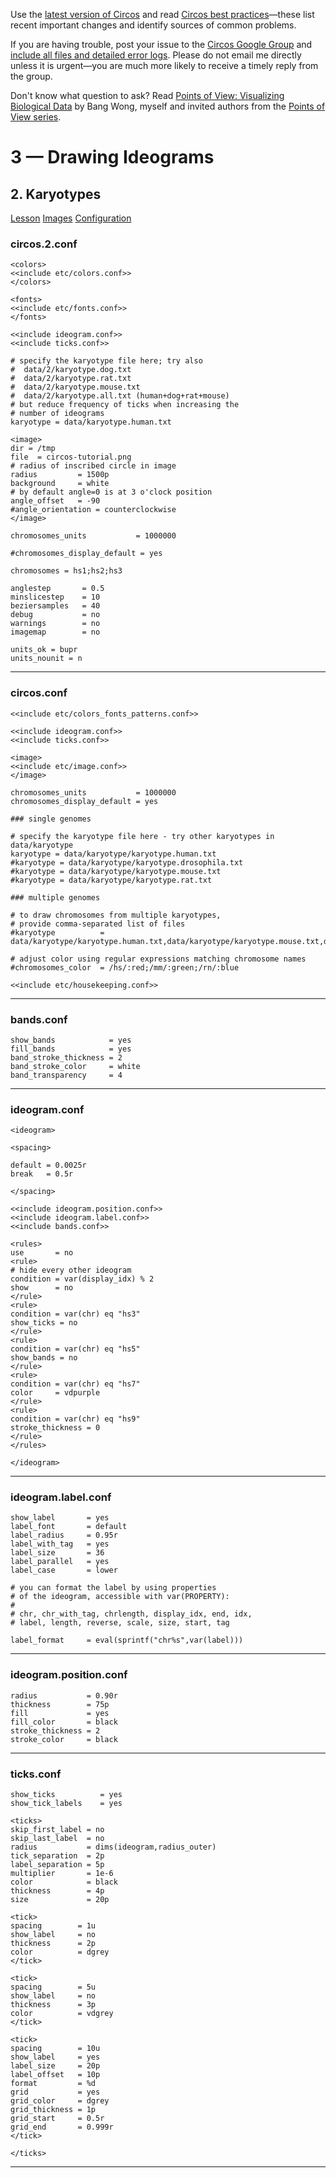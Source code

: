 Use the [latest version of Circos](/software/download/circos/) and read
[Circos best
practices](/documentation/tutorials/reference/best_practices/)—these list
recent important changes and identify sources of common problems.

If you are having trouble, post your issue to the [Circos Google
Group](https://groups.google.com/group/circos-data-visualization) and [include
all files and detailed error logs](/support/support/). Please do not email me
directly unless it is urgent—you are much more likely to receive a timely
reply from the group.

Don't know what question to ask? Read [Points of View: Visualizing Biological
Data](https://www.nature.com/nmeth/journal/v9/n12/full/nmeth.2258.html) by
Bang Wong, myself and invited authors from the [Points of View
series](https://mk.bcgsc.ca/pointsofview).

# 3 — Drawing Ideograms

## 2\. Karyotypes

[Lesson](/documentation/tutorials/ideograms/karyotypes/lesson)
[Images](/documentation/tutorials/ideograms/karyotypes/images)
[Configuration](/documentation/tutorials/ideograms/karyotypes/configuration)

### circos.2.conf

    
    
    <colors>
    <<include etc/colors.conf>>
    </colors>
    
    <fonts>
    <<include etc/fonts.conf>>
    </fonts>
    
    <<include ideogram.conf>>
    <<include ticks.conf>>
    
    # specify the karyotype file here; try also
    #  data/2/karyotype.dog.txt
    #  data/2/karyotype.rat.txt
    #  data/2/karyotype.mouse.txt
    #  data/2/karyotype.all.txt (human+dog+rat+mouse)
    # but reduce frequency of ticks when increasing the 
    # number of ideograms
    karyotype = data/karyotype.human.txt
    
    <image>
    dir = /tmp
    file  = circos-tutorial.png
    # radius of inscribed circle in image
    radius         = 1500p
    background     = white
    # by default angle=0 is at 3 o'clock position
    angle_offset   = -90
    #angle_orientation = counterclockwise
    </image>
    
    chromosomes_units           = 1000000
    
    #chromosomes_display_default = yes
    
    chromosomes = hs1;hs2;hs3
    
    anglestep       = 0.5
    minslicestep    = 10
    beziersamples   = 40
    debug           = no
    warnings        = no
    imagemap        = no
    
    units_ok = bupr
    units_nounit = n
    
    

  

* * *

### circos.conf

    
    
    <<include etc/colors_fonts_patterns.conf>>
    
    <<include ideogram.conf>>
    <<include ticks.conf>>
    
    <image>
    <<include etc/image.conf>>
    </image>
    
    chromosomes_units           = 1000000
    chromosomes_display_default = yes
    
    ### single genomes
    
    # specify the karyotype file here - try other karyotypes in data/karyotype
    karyotype = data/karyotype/karyotype.human.txt
    #karyotype = data/karyotype/karyotype.drosophila.txt
    #karyotype = data/karyotype/karyotype.mouse.txt
    #karyotype = data/karyotype/karyotype.rat.txt
    
    ### multiple genomes
    
    # to draw chromosomes from multiple karyotypes, 
    # provide comma-separated list of files
    #karyotype          = data/karyotype/karyotype.human.txt,data/karyotype/karyotype.mouse.txt,data/karyotype/karyotype.rat.txt
    
    # adjust color using regular expressions matching chromosome names
    #chromosomes_color  = /hs/:red;/mm/:green;/rn/:blue
    
    <<include etc/housekeeping.conf>>
    

  

* * *

### bands.conf

    
    
    show_bands            = yes
    fill_bands            = yes
    band_stroke_thickness = 2
    band_stroke_color     = white
    band_transparency     = 4
    

  

* * *

### ideogram.conf

    
    
    <ideogram>
    
    <spacing>
    
    default = 0.0025r
    break   = 0.5r
    
    </spacing>
    
    <<include ideogram.position.conf>>
    <<include ideogram.label.conf>>
    <<include bands.conf>>
    
    <rules>
    use       = no
    <rule>
    # hide every other ideogram
    condition = var(display_idx) % 2
    show      = no
    </rule>
    <rule>
    condition = var(chr) eq "hs3"
    show_ticks = no
    </rule>
    <rule>
    condition = var(chr) eq "hs5"
    show_bands = no
    </rule>
    <rule>
    condition = var(chr) eq "hs7"
    color     = vdpurple
    </rule>
    <rule>
    condition = var(chr) eq "hs9"
    stroke_thickness = 0
    </rule>
    </rules>
    
    </ideogram>
    
    

  

* * *

### ideogram.label.conf

    
    
    show_label       = yes
    label_font       = default
    label_radius     = 0.95r
    label_with_tag   = yes
    label_size       = 36
    label_parallel   = yes
    label_case       = lower
    
    # you can format the label by using properties
    # of the ideogram, accessible with var(PROPERTY):
    #
    # chr, chr_with_tag, chrlength, display_idx, end, idx, 
    # label, length, reverse, scale, size, start, tag
    
    label_format     = eval(sprintf("chr%s",var(label)))
    

  

* * *

### ideogram.position.conf

    
    
    radius           = 0.90r
    thickness        = 75p
    fill             = yes
    fill_color       = black
    stroke_thickness = 2
    stroke_color     = black
    

  

* * *

### ticks.conf

    
    
    show_ticks          = yes
    show_tick_labels    = yes
    
    <ticks>
    skip_first_label = no
    skip_last_label  = no
    radius           = dims(ideogram,radius_outer)
    tick_separation  = 2p
    label_separation = 5p
    multiplier       = 1e-6
    color            = black
    thickness        = 4p
    size             = 20p
    
    <tick>
    spacing        = 1u
    show_label     = no
    thickness      = 2p
    color          = dgrey
    </tick>
    
    <tick>
    spacing        = 5u
    show_label     = no
    thickness      = 3p
    color          = vdgrey
    </tick>
    
    <tick>
    spacing        = 10u
    show_label     = yes
    label_size     = 20p
    label_offset   = 10p
    format         = %d
    grid           = yes
    grid_color     = dgrey
    grid_thickness = 1p
    grid_start     = 0.5r
    grid_end       = 0.999r
    </tick>
    
    </ticks>
    

  

* * *

